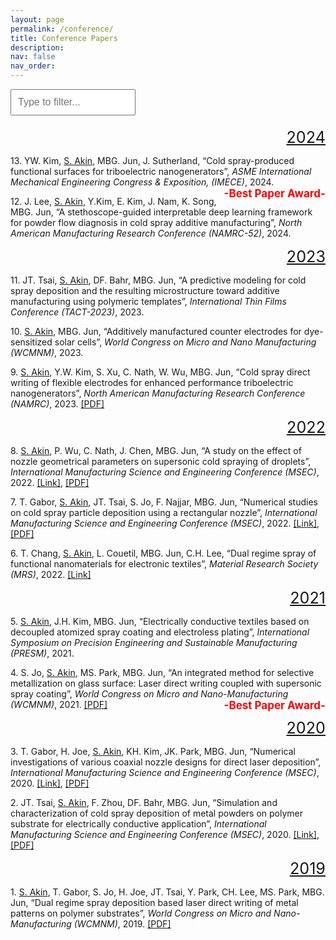 ```yaml
---
layout: page
permalink: /conference/
title: Conference Papers
description: 
nav: false
nav_order: 
---
```


<!-- Type-to-Filter Bar -->
<div style="margin-bottom: 20px;">
  <input type="text" id="filterInput" placeholder="Type to filter..." style="width: 200px; padding: 10px; font-size: 16px;">
</div>

<!-- Style for year heading -->
<style>
  .year {
    text-align: right;
    font-size: 1.8em;
    margin-bottom: 5px;
    text-decoration: underline;
    display: block;
  }
</style>

<!-- List of publications -->
<div id="pubList">

  <div class="year">2024</div>

  <p>13. YW. Kim, <u>S. Akin</u>, MBG. Jun, J. Sutherland, “Cold spray-produced functional surfaces for triboelectric nanogenerators”, 
    <i>ASME International Mechanical Engineering Congress & Exposition, (IMECE)</i>, 2024. 
    <span style="float: right; font-size: 17px; color: red; font-weight: bold;">-Best Paper Award-</span>
  </p>

  <p>12. J. Lee, <u>S. Akin</u>, Y.Kim, E. Kim, J. Nam, K. Song, MBG. Jun, “A stethoscope-guided interpretable deep learning framework for powder flow diagnosis in cold spray additive manufacturing”, 
    <i>North American Manufacturing Research Conference (NAMRC-52)</i>, 2024.</p>

  <div class="year">2023</div>

  <p>11. JT. Tsai, <u>S. Akin</u>, DF. Bahr, MBG. Jun, “A predictive modeling for cold spray deposition and the resulting microstructure toward additive manufacturing using polymeric templates”, 
    <i>International Thin Films Conference (TACT-2023)</i>, 2023.</p>

  <p>10. <u>S. Akin</u>, MBG. Jun, “Additively manufactured counter electrodes for dye-sensitized solar cells”, 
    <i>World Congress on Micro and Nano Manufacturing (WCMNM)</i>, 2023.</p>

  <p>9. <u>S. Akin</u>, Y.W. Kim, S. Xu, C. Nath, W. Wu, MBG. Jun, “Cold spray direct writing of flexible electrodes for enhanced performance triboelectric nanogenerators”, 
    <i>North American Manufacturing Research Conference (NAMRC)</i>, 2023. 
    <span style="font-size: 14px;"> <a href="https://semi-lab.github.io/assets/pdf/JMP_1.pdf">[PDF]</a></span></p>

  <div class="year">2022</div>

  <p>8. <u>S. Akin</u>, P. Wu, C. Nath, J. Chen, MBG. Jun, “A study on the effect of nozzle geometrical parameters on supersonic cold spraying of droplets”, 
    <i>International Manufacturing Science and Engineering Conference (MSEC)</i>, 2022. 
    <a href="https://asmedigitalcollection.asme.org/MSEC/proceedings-abstract/MSEC2022/85802/V001T07A019/1146883">[Link]</a>, 
    <a href="https://semi-lab.github.io/assets/pdf/MSEC1.pdf">[PDF]</a></p>

  <p>7. T. Gabor, <u>S. Akin</u>, JT. Tsai, S. Jo, F. Najjar, MBG. Jun, “Numerical studies on cold spray particle deposition using a rectangular nozzle”, 
    <i>International Manufacturing Science and Engineering Conference (MSEC)</i>, 2022. 
    <a href="https://asmedigitalcollection.asme.org/MSEC/proceedings/MSEC2022/85802/V001T01A029/1146942">[Link]</a>, 
    <a href="https://semi-lab.github.io/assets/pdf/MSEC_2.pdf">[PDF]</a></p>

  <p>6. T. Chang, <u>S. Akin</u>, L. Couetil, MBG. Jun, C.H. Lee, “Dual regime spray of functional nanomaterials for electronic textiles”, 
    <i>Material Research Society (MRS)</i>, 2022. 
    <a href="https://www.mrs.org/meetings-events/presentation/2022_mrs_spring_meeting/2022_mrs_spring_meeting-3670815">[Link]</a></p>

  <div class="year">2021</div>

  <p>5. <u>S. Akin</u>, J.H. Kim, MBG. Jun, “Electrically conductive textiles based on decoupled atomized spray coating and electroless plating”, 
    <i>International Symposium on Precision Engineering and Sustainable Manufacturing (PRESM)</i>, 2021.</p>

  <p>4. S. Jo, <u>S. Akin</u>, MS. Park, MBG. Jun, “An integrated method for selective metallization on glass surface: Laser direct writing coupled with supersonic spray coating”, 
    <i>World Congress on Micro and Nano-Manufacturing (WCMNM)</i>, 2021. 
    <a href="https://semi-lab.github.io/assets/pdf/WCMNM_2021.pdf">[PDF]</a> 
    <span style="float: right; font-size: 17px; color: red; font-weight: bold;">-Best Paper Award-</span></p>

  <div class="year">2020</div>

  <p>3. T. Gabor, H. Joe, <u>S. Akin</u>, KH. Kim, JK. Park, MBG. Jun, “Numerical investigations of various coaxial nozzle designs for direct laser deposition”, 
    <i>International Manufacturing Science and Engineering Conference (MSEC)</i>, 2020. 
    <a href="https://asmedigitalcollection.asme.org/MSEC/proceedings-abstract/MSEC2020/84263/V002T06A025/1095659">[Link]</a>, 
    <a href="https://semi-lab.github.io/assets/pdf/MSEC_2020.pdf">[PDF]</a></p>

  <p>2. JT. Tsai, <u>S. Akin</u>, F. Zhou, DF. Bahr, MBG. Jun, “Simulation and characterization of cold spray deposition of metal powders on polymer substrate for electrically conductive application”, 
    <i>International Manufacturing Science and Engineering Conference (MSEC)</i>, 2020. 
    <a href="https://asmedigitalcollection.asme.org/MSEC/proceedings-abstract/MSEC2020/84263/V002T06A026/1095668">[Link]</a>, 
    <a href="https://semi-lab.github.io/assets/pdf/MSEC_3.pdf">[PDF]</a></p>

  <div class="year">2019</div>

  <p>1. <u>S. Akin</u>, T. Gabor, S. Jo, H. Joe, JT. Tsai, Y. Park, CH. Lee, MS. Park, MBG. Jun, “Dual regime spray deposition based laser direct writing of metal patterns on polymer substrates”, 
    <i>World Congress on Micro and Nano-Manufacturing (WCMNM)</i>, 2019. 
    <a href="https://semi-lab.github.io/assets/pdf/WCMNM_2019.pdf">[PDF]</a></p>

</div> <!-- End of pubList -->

<!-- Filtering Script -->
<script>
document.addEventListener('DOMContentLoaded', function () {
  const filterInput = document.getElementById('filterInput');
  const pubList = document.getElementById('pubList');

  filterInput.addEventListener('keyup', function() {
    const filter = filterInput.value.toLowerCase();
    const papers = pubList.querySelectorAll('p'); // only <p> elements

    papers.forEach(function(paper) {
      const text = paper.textContent || paper.innerText;
      if (text.toLowerCase().includes(filter)) {
        paper.style.display = '';
      } else {
        paper.style.display = 'none';
      }
    });
  });
});
</script>